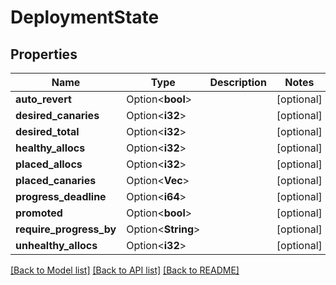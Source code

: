 # DeploymentState

## Properties

Name | Type | Description | Notes
------------ | ------------- | ------------- | -------------
**auto_revert** | Option<**bool**> |  | [optional]
**desired_canaries** | Option<**i32**> |  | [optional]
**desired_total** | Option<**i32**> |  | [optional]
**healthy_allocs** | Option<**i32**> |  | [optional]
**placed_allocs** | Option<**i32**> |  | [optional]
**placed_canaries** | Option<**Vec<String>**> |  | [optional]
**progress_deadline** | Option<**i64**> |  | [optional]
**promoted** | Option<**bool**> |  | [optional]
**require_progress_by** | Option<**String**> |  | [optional]
**unhealthy_allocs** | Option<**i32**> |  | [optional]

[[Back to Model list]](../README.md#documentation-for-models) [[Back to API list]](../README.md#documentation-for-api-endpoints) [[Back to README]](../README.md)


